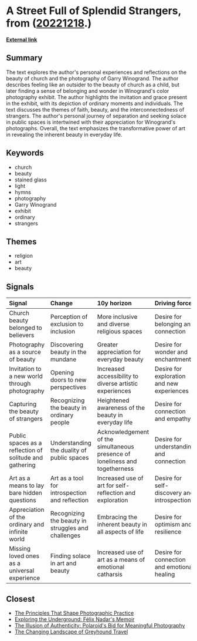 # __A Street Full of Splendid Strangers__, from ([20221218](https://kghosh.substack.com/p/20221218).)

__[External link](https://www.theatlantic.com/magazine/archive/2019/12/garry-winogrand-leslie-jamison/600805/?utm_source=substack&utm_medium=email)__



## Summary

The text explores the author's personal experiences and reflections on the beauty of church and the photography of Garry Winogrand. The author describes feeling like an outsider to the beauty of church as a child, but later finding a sense of belonging and wonder in Winogrand's color photography exhibit. The author highlights the invitation and grace present in the exhibit, with its depiction of ordinary moments and individuals. The text discusses the themes of faith, beauty, and the interconnectedness of strangers. The author's personal journey of separation and seeking solace in public spaces is intertwined with their appreciation for Winogrand's photographs. Overall, the text emphasizes the transformative power of art in revealing the inherent beauty in everyday life.

## Keywords

* church
* beauty
* stained glass
* light
* hymns
* photography
* Garry Winogrand
* exhibit
* ordinary
* strangers

## Themes

* religion
* art
* beauty

## Signals

| Signal                                                  | Change                                             | 10y horizon                                                                 | Driving force                               |
|:--------------------------------------------------------|:---------------------------------------------------|:----------------------------------------------------------------------------|:--------------------------------------------|
| Church beauty belonged to believers                     | Perception of exclusion to inclusion               | More inclusive and diverse religious spaces                                 | Desire for belonging and connection         |
| Photography as a source of beauty                       | Discovering beauty in the mundane                  | Greater appreciation for everyday beauty                                    | Desire for wonder and enchantment           |
| Invitation to a new world through photography           | Opening doors to new perspectives                  | Increased accessibility to diverse artistic experiences                     | Desire for exploration and new experiences  |
| Capturing the beauty of strangers                       | Recognizing the beauty in ordinary people          | Heightened awareness of the beauty in everyday life                         | Desire for connection and empathy           |
| Public spaces as a reflection of solitude and gathering | Understanding the duality of public spaces         | Acknowledgement of the simultaneous presence of loneliness and togetherness | Desire for understanding and connection     |
| Art as a means to lay bare hidden questions             | Art as a tool for introspection and reflection     | Increased use of art for self-reflection and exploration                    | Desire for self-discovery and introspection |
| Appreciation of the ordinary and infinite world         | Recognizing the beauty in struggles and challenges | Embracing the inherent beauty in all aspects of life                        | Desire for optimism and resilience          |
| Missing loved ones as a universal experience            | Finding solace in art and beauty                   | Increased use of art as a means of emotional catharsis                      | Desire for connection and emotional healing |

## Closest

* [The Principles That Shape Photographic Practice](3732af6b65f8a13ac1af7007d063eb7b)
* [Exploring the Underground: Félix Nadar's Memoir](33772f19bf7d82358072109949ef24b5)
* [The Illusion of Authenticity: Polaroid's Bid for Meaningful Photography](ba6b48e83806da532c7578d24e914455)
* [The Changing Landscape of Greyhound Travel](175ea9191642bee3b29225d9dadffc96)